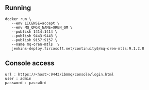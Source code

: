 
## Running

    docker run \
       --env LICENSE=accept \
       --env MQ_QMGR_NAME=OREN_QM \
       --publish 1414:1414 \
       --publish 9443:9443 \
       --publish 9157:9157 \ 
       --name mq-oren-mtls  \ 
       jenkins-deploy.fircosoft.net/continuity6/mq-oren-mtls:9.1.2.0

## Console access

    url : https://<host>:9443/ibmmq/console/login.html
    user : admin
    password : passw0rd